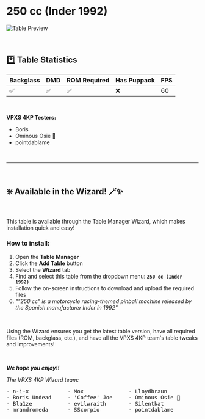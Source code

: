 # 250 cc (Inder 1992)

![Table Preview](../../images/vpx-250cc.jpg)

<br>

## *️⃣  Table Statistics

| Backglass | DMD | ROM Required | Has Puppack | FPS |
|-----------|-----|-----|-----|-----|
| ✅ | ✅ | ✅ | ❌ | 60 |

<br>

**VPXS 4KP Testers:**
  - Boris
  - Ominous Osie 🌸
  - pointdablame

<br>

---

<br>

## ❇️ Available in the Wizard! 🪄✨

<br>

This table is available through the Table Manager Wizard, which makes installation quick and easy!

### How to install:

1.  Open the **Table Manager**
2.  Click the **Add Table** button
3.  Select the **Wizard** tab
4.  Find and select this table from the dropdown menu: **`250 cc (Inder 1992)`**
5.  Follow the on-screen instructions to download and upload the required files
6. *""250 cc" is a motorcycle racing-themed pinball machine released by the Spanish manufacturer Inder in 1992"*

<br>

Using the Wizard ensures you get the latest table version, have all required files (ROM, backglass, etc.), and have all the VPXS 4KP team's table tweaks and improvements!

<br>

__*We hope you enjoy!!*__

*The VPXS 4KP Wizard team:*
<pre>
- n-i-x            - Mox              - Lloydbraun
- Boris Undead     - 'Coffee' Joe     - Ominous Osie 🌸
- Bla1ze           - evilwraith       - Silentkat        
- mrandromeda      - SScorpio         - pointdablame
</pre>


<br>
<br>
<br>
<br>
<br>
